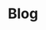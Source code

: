 ---
title: Blog
search_hidden: true
header: 
    background: "linear-gradient(-225deg,rgb(107, 109, 111) 0%,rgba(0, 0, 0, 0.81) 48%,rgb(136, 29, 29) 100%);"
---